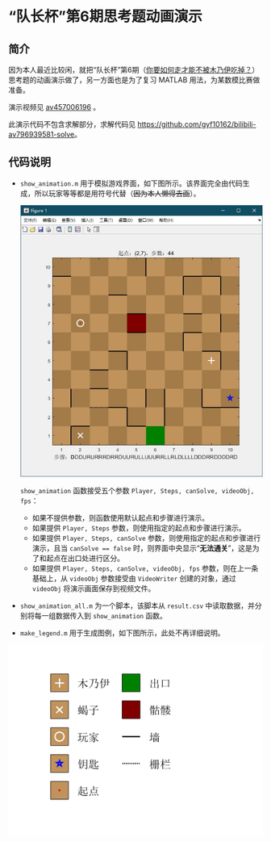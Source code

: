 # “队长杯”第6期思考题动画演示

## 简介

因为本人最近比较闲，就把“队长杯”第6期（[你要如何走才能不被木乃伊吃掉？][av796939581]）思考题的动画演示做了，另一方面也是为了复习 MATLAB 用法，为某数模比赛做准备。

演示视频见 [av457006196] 。

此演示代码不包含求解部分，求解代码见 <https://github.com/gyf10162/bilibili-av796939581-solve>。

## 代码说明

* `show_animation.m` 用于模拟游戏界面，如下图所示。该界面完全由代码生成，所以玩家等等都是用符号代替（~~因为本人懒得去画~~）。

    ![界面][interface]

    `show_animation` 函数接受五个参数 `Player, Steps, canSolve, videoObj, fps`：
    * 如果不提供参数，则函数使用默认起点和步骤进行演示。
    * 如果提供 `Player, Steps` 参数，则使用指定的起点和步骤进行演示。
    * 如果提供 `Player, Steps, canSolve` 参数，则使用指定的起点和步骤进行演示，且当 `canSolve == false` 时，则界面中央显示“**无法通关**”，这是为了和起点在出口处进行区分。
    * 如果提供 `Player, Steps, canSolve, videoObj, fps` 参数，则在上一条基础上，从 `videoObj` 参数接受由 `VideoWriter` 创建的对象，通过 `videoObj` 将演示画面保存到视频文件。

* `show_animation_all.m` 为一个脚本，该脚本从 `result.csv` 中读取数据，并分别将每一组数据传入到 `show_animation` 函数。

* `make_legend.m` 用于生成图例，如下图所示，此处不再详细说明。

![图例][legend]  

[av796939581]: https://www.bilibili.com/video/av796939581
[av457006196]: https://www.bilibili.com/video/av457006196
[legend]: https://github.com/gyf10162/bilibili-av796939581-animation/raw/master/fig/legend.png
[interface]: https://github.com/gyf10162/bilibili-av796939581-animation/raw/master/fig/interface.jpg
